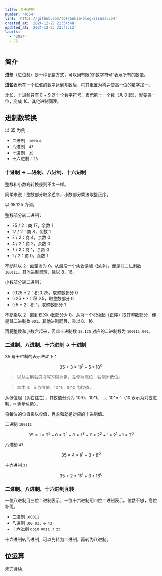 ```yaml
---
title: 关于进制
number: '#354'
link: 'https://github.com/toFrankie/blog/issues/354'
created_at: '2024-12-22 21:54:48'
updated_at: '2024-12-22 23:49:12'
labels:
  - '2024'
  - JS
---
```

## 简介

**进制**（进位制）是一种记数方式，可以用有限的“数字符号”表示所有的数值。

**进位**表示在一个位值的数字达到基数后，将其重置为零并使高一位的数字加一。

比如，十进制只有 0 ~ 9 这十个数字符号，表示第十一个数（从 0 起），就要进一位，变成 10。其他进制同理。

## 进制数转换

以 35 为例：

- 二进制：`100011`
- 八进制：`43`
- 十进制：`35`
- 十六进制：`23`

### 十进制 → 二进制、八进制、十六进制

整数和小数的转换规则不太一样。

简单来说：整数部分取余逆序，小数部分乘法取整正序。

以 35.125 为例。

整数部分转二进制：

- 35 / 2：商 17，余数 1
- 17 / 2：商 8，余数 1
- 8 / 2：商 4，余数 0
- 4 / 2：商 2，余数 0
- 2 / 2：商 1，余数 0
- 1 / 2：商 0，余数 1

不断除以 2，直至商为 0。从最后一个余数读起（逆序），便是其二进制数 `100011`。其他进制同理，除以 8、16。

小数部分转二进制：

- 0.125 * 2：积 0.25，取整数部分 0
- 0.25 * 2：积 0.5，取整数部分 0
- 0.5 * 2：积 1，取整数部分 1

不断乘以 2，直到积的小数部分为 0。从第一个积读起（正序）取其整数部分，便是其二进制数 `001`。其他进制同理，乘以 8、16。

再将整数和小数合起来，因此十进制数 `35.125` 对应的二进制数为 `100011.001`。

### 二进制、八进制、十六进制 → 十进制

35 用十进制的表示法如下：

```math
35 = 3 * 10^1 + 5 * 10^0
```

> 以从左到右的书写习惯为例，左侧为高位，右侧为低位。

> 其中 3、5 为位值，10^1、10^0 为权值。

从低位起（从右往左），其权值分别为 10^0、10^1、...、10^n-1（10 表示为对应进制，n 表示位数）。

将每位的位值乘以权值，再求和就是对应的十进制值。

二进制 `100011`

```math
35 = 1 * 2^5 + 0 * 2^4 + 0 * 2^3 + 0 * 2^2 + 1 * 2^1 + 1 * 2^0
```

八进制 `43`

```math
35 = 4 * 8^1 + 3 * 8^0
```

十六进制 `23`

```math
35 = 2 * 16^1 + 3 * 16^0
```

### 二进制、八进制、十六进制互转

一位八进制用三位二进制表示，一位十六进制用四位二进制表示。位数不够，高位补零。

- 二进制 `100011`
- 八进制 `100 011` → `43`
- 十六进制 `0010 0011` → `23`

十六进制转八进制，可以先转为二进制，再转为八进制。

## 位运算

未完待续...
